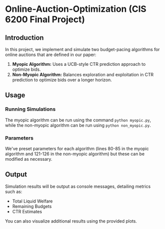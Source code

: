 # Online-Auction-Optimization (CIS 6200 Final Project)

## Introduction

In this project, we implement and simulate two budget-pacing algorithms for online auctions that are defined in our paper:

1. **Myopic Algorithm:** Uses a UCB-style CTR prediction approach to optimize bids.
2. **Non-Myopic Algorithm:** Balances exploration and exploitation in CTR prediction to optimize bids over a longer horizon.

## Usage

### Running Simulations

The myopic algorithm can be run using the command ```python myopic.py```, while the non-myopic algorithm can be run using ```python non_myopic.py```.

### Parameters

We've preset parameters for each algorithm (lines 80-85 in the myopic algorithm and 121-126 in the non-myopic algorithm) but these can be modified as necessary.

## Output

Simulation results will be output as console messages, detailing metrics such as:

- Total Liquid Welfare
- Remaining Budgets
- CTR Estimates

You can also visualize additional results using the provided plots.
